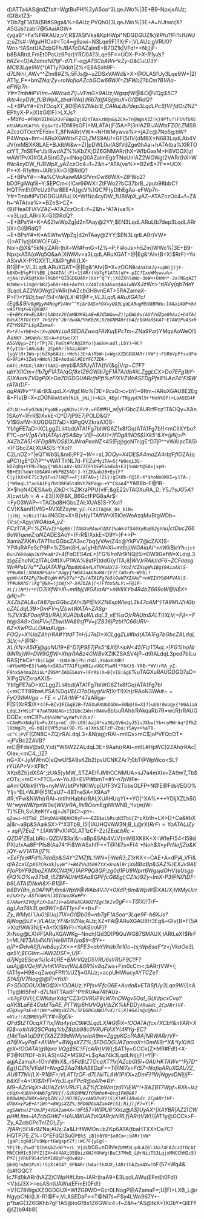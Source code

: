 d)ATTa4AS@tdZfs#=WgtBuPH%2yASoa^3LqeJWo%|3E+B9-NpxjxAUz;(Gf8x1Z3-YDb7gF1ATA(5R#S9ga&%>6AUz;PVQh0{3LqeJWo%|3E+A=hUtwc(X?A5GJs?zab!7@5AaiAGW*{ygaB^>Fa%FRKAUz;vY;R$7ASfVka&KpHWpi^NDGDGUZ!k}9Pfu?!Fi%fUAUz;uZfs#=WguH1Cv#<Tc4=g9awi~N3Lqe9F)?XrF=;VLAUz;gVRU0?Wn>^IASntUAZcbGF*hJBATc*OAZalmE+B7DZ!k|VFd!=+Nij)jF-b8BARtdLFmEt0PcUz9Par)YRC0A?3Lqe9F==UOX-P>*X-R1yJs?hRZe<D}AZamaNl7tjF-d7LF-agjATSCbAWv^kZy-G&CuU)3Y-MC83Lqe9W*{^(AT1y?Gddt|Z%<E8ASxh9F-d7LNihl_AWv^^Z!m8#Z%;5FJs@~uZDSxVAWd&>X>@OLASfUy3Lqe9W*|2)AT1y_F*+bmZ*Na;Zy+roNofioAZcbGCw66WX=ZtFWo2?bCm?BVAa-eFWp7n-Y#=Tmb#iPVItm~lAWtwbZ!j=VFmG>9AUz;*WgspfW@&C@VQg$5C?Iktc4cyDW_fUBWpX_zbaHiNd}d*6b7d(fAS@tuX=G(@RdQ?~E+BPsY#=EhTOcqXT_8O@ASZNkb!8_CARuLIb7dep3LqdLPcSfVFfdOrZ*NZ^EFftyX-P>jX)#G@F)>LXJs?+MbYo~`WFROYDIhK&XJvF&WpZg|d2nTAaxz0@a&&2CX=7n@WgsXZZ!k}9Pfu?!Fi%fUASntUARuXGAT%%_Eg&>7Iv`1DNl9sGF)>MLATA(jF(5A>Pj3n!AZBlJAWtxFZ*Ol;Z*MS9AZczOTOctYEFdx<T_8FNARr)VW*~NHWMywva%><jAZc@7Np5g;bW?P4Wnpa~Itm~lARuXGAWtxFZ*Ol;Z*MS9AU!=GF(5i1V{dMBX>N683LqdLAb4VJV{mMBXK8LAE+BJdbW&w=Z)|pDWL0u(ASfVdZge0hAai+hATA(ba%XlRTOctYT_7nSEFe^Jb!8wdAZ%%KbZK;DZ6GNMARr(hX=WfbGaxM>H8VOOX)z!wAW1PvX)#GLAS)nGZy+ilNogQ0AZalmEg(rTNeUn!AZ2WGWgt2VARr(hX=WfNc4cyDW_fUBWpX_yAZczOc4=f~Z&h+^ATA(va%>=BZe$>7F==UOX-P>*X-R1yItm~lARr)iX=G(@RdQ?~E+BPsY#==#a%CVcAaiwMASfVmCw66WX=ZtFWo2?bD0FglWqf8~Y;$EPCm<{!Cw66WX=ZtFWo2?bC37brB_Jpub98bbC?HQTFmEt0PcUz9Par8EE+A}gcV%)QC?F{yDIhEgAa-eFWp7n-Y#=Tmb#iPVDGDGUARuLIX=WfNc4cyDW_fUBWpX_yAZ~ATAZczOc4=f~Z&h+^ATA(va%>=BZe$>CZ*(9}Ffea0Fi$XVZ%-gP3LqdLARuXGASZk$AZ~ATAZczOc4=f~Z&h+^ATA(va%><v3LqdLARr)iX=G(@RdQ?~E+BPsY#=K=ASZlwWpZg|d2nTAay@2YY;$EN3LqdLARuLIb7dep3LqdLARr)iX=G(@RdQ?~E+BPsY#=K=ASWhvWpZg|d2nTAay@2YY;$EN3LqdLARr)VW*{{=AT1y@IXWO|F(4}-Noi>@X&^5kNij(ZARr(hX=Wf#FmG>fZ%=P;Fi#*oJs>h5Z*m}WWo%|3E+B9-NpxjxATA(oWq5Q&aA|XIWMv>a3LqdLARuXGAT=@|Eg&^AIv{B=X)$RrF)=YoAS)nAX-P?GX)!TLX&@^gNii{LX-R1@F=;VL3LqdLARuXGAT=@|Eg&^AIv{B=X=zDGNii`oASEDAZy+upNij)jF-b8XD<E%gPft%EB_L04ATA(jF)<1tARr(hb7gF1ATA(qY+-pIC?IxeWMywva%><jAa!zVAS@tkX>)XGbY*QIDGDGUARr)kVr^q^Y;|X8ZXhloWo~3oW<+UnWn*-2a(N&qAZTH3WNc+1Js@drbRZ}ob9r+hE+AoYXLcZ4ATc0aASoa$AaiwNV`XJzWn>^dAVy(qb7deY3LqdLAZ2WGWgt2VARr(hAZcbGH8vnEAT>5RAZamaX-P>*F)=Y9Dj;bwF(54<Nii{LX-R1@F=;VL3LqdLARuXGATc!{Eg&&9Iv`0gNgyR4NogP}AWv^^Fi&r9ASxh9X=yQO3LqdLARugMb98BRWo;lXAaiAOP+@dvASfVqX=G(@RdQ?~E+BPsY#=ELARr(hAb4VJV{mMBXK8LAE+BJdbW&w=Z)|pDWL0u(ASfVdZge0hAai+hATA(ba%XlRTOctYT_7nSEFe^Jb!8wdAZ%%KbZK;DZ6GNMARr(hAZcbGHa8$GAT~ETAW1PvASxhFZ*MS9Z*L$gAZamaX-P>*F)=Y9E+A<!X=zDGNii`oASEDAZweqFAWu(EPcTm~Z*Na9Par)YMqzAoWeOl5Aa`hKY-J#GWo%|3E+A=hUtwc(X?A5GVQyp~Zf|rTPj7E;FmEt#PcR@ZAYo!}a&%H<adl;LbY)~9C?F{yItm~lARu&dc_2CpARr(hAaiAGW*{ygV|8+JWo~p|bZKp6AUz;+Wo%|3E+A)RbW~|=WgsXZDGDGUARr)VW*}~FbRbVpPfsvUFmG>9Fi#+1Ze$>HWo%|3E+Auda&l#EbYFC7ZDk-nATc;FAUX;lARr(hAXi~@V`yb$ASfUyATA(tV{&g|Vr*p~C?F?ubYXIICm<{!b7gF1ATA(qGf8x1Z6GWlb7gF1ATA(db#iiLZggLCX>Da7EFg1bY-S)XAarkZVQgPiX>Da7DGDGUARr(hPft%zFi$XVZ%;5!AUz;da&=`2ARr(hWq4y{aC9I#3LqdLARusIb8`wHARr)5Z*OlfZ!m99Fd!}<cVTICMsIRKVsCPEASfU)ASntUARr)VW*|5>AT1y`H##6`F)<)7Aa74^Fi$WrASEDgPfs8%Aa74^Fi$WrATA(DF-agRAWv^^Fi&r93LqdLX=WgEWo%|3E+9cxQ*>c+bY)~9Itm~lARuXGAU8E2Eg&~FIv{B=X=zDGNii`oASxhfNik_jNij(=Nik_4Eg(rTNgypCNl9r*Noh%GF)>LoASED4F-d7LN|+=FyO3WA|PgoNEvygNQY=)FrV;=F`6##H_w|yHGbcZAURrfPoz1TAOQy=XAn)SAoY=)FrR$)XxkE<D^D7jP9E7jPOLD&G?V1$GafW=XUGDGD7aD>XiPgQVZkraAX)S-Yb1gFE7aD>XCLggZLii#bd(ATA1Fg7blWG6Z1x8fGq(ATA1Fg7b!{<mCIIXYbu?F?C~p*rV|g&{Vt(ATAyUfSA$by`V@~iXAt1<)FDg8lNOS$)Xk5^&X=(jiNj>P-X4ZbZA5)<)FDg8lNOS$)XJNraPeaN*Z<45(Fj@goNTr(gE^D7jP^^vWAIpcTA5)<)FGbcZAl;XUAS)S-YXoI?C2LnDZ>^|eQTWbSL&m6;PF2~*W<=sL3OQy=X4DESA4maZA4rbfFflO*ZA{qaPC})gE^D7jP^^vWATTiiNL7d-Fl|ZaH`y1TA=5|*W9eqL3S-kDZqDq+YFN>Zbgy{*WGAiaAV-kDZ7CFYbE#l&aduA+E3|%oWrt@SAxjxpN-9B+E3|%oWrt@SAWAr#bPBZSAQ!J-Y{ZK&abJB+Ey{F?C|y}kXxHC7Sc3y$F=s7lN@T==Fj(ATA0=j!Zi})gEX8b-F@1R-X*$hoNoOWXI=y1TA-;{*W9eqL3^aoSA1Fg7bYORFW5tdRVh7kPVqp-+Y^C8aA`4^YAB8b-F@1R-X*$hoN4DESAwb;jDkD<%ZIKraPPU{vIF;&gE22vTAGXuRA_D$;Y5J?sJG5A?X(cwtUh=A+E3|%oWJeqL3LM>)FGs9lN0s(gEaR$)X@&K_B6GcfFPG8aAr$-=FyO3WAP~=TACbd8HGbcZAl;XUAS)S-YXoI?CV}K&ani1{VfG=RV*XE*Z`UyMW_yZ-FCz1TA@&K_B4_kiN=(jiNj_kiNiz1TAo`iiNGDz=X=B{vI{y1TAffW=X5lOeWoAzqMuBtgWDb~{V;s(>Xgy{*WGAiaA_yZ-FCz1TA;P=%ZPJ`vI5*&gE@rlTAGXuRAuuhID3|%oWnVfSA0XyBa@S2gYh`u|ctDucZ669oW}qewZ;aN*ZADESAoY=)FrR$)XxkE<D9Y=)F*>P-XamaZAK#uTA71hcGGbcZA3xc7bq(yVAv(Z4c@YkPV7@cZAX)S-YP#uRAFeScP9P=%ZSm(8H_w|yHbfW=Xl~mtIbj{*WGAiaAI^>nWkBjeYh`u|ctDucZ669oWpJNYPeaN*Z+`4(FaDESAoL>)FG%hoN*r9lNQjI5I=DW9GefW=XLdqL3z$)gEE%tfPfu;jDX8b-F@1R-X*$hoNCz1TALG#)XvP1WA%8sfP|tddG{y1TA;8|*WV)rRAk)!dF6~ZCFaasgWr#PsU7a**Zu(ATA1Fg7bp`80b8n4LXTVHaAX)S-YXoI?CZXsgW%1BgY9AiaAX)S-YP#uRAl;XUAKRF%aF>^Bagy{*WGAiaAGXuRAc{F?C7aD>X%~WYb;?qpWh(ATA1Fg7buBtgWr#PsU7a**Zu(ATA1Fg7b5lOeW7XIXAd^>nWIIXYbB4FVAX)S-YP#uRAhS!)Xg^@&X=(jiNj>P-X4ZbZA|(<)FfhxSALV;=F@1R-XL{iiNPIr*F`(O3IXfW=Xl~mtIbj{*WGAiaAI^>nWIIXYb4R4bZ669oW@}l$X=(jiNj>P-X4ZbZAL&uTA87qcGGbcZA!n3jP@!iXZN6spWIeqL3k47aAM^}TA9MUZHGbcZALdqL39>GmFV=j!ZbwtWATA~ZASg-%ZVX$iF0aefF5)rRAl;XUA0b&oWLdqL3_vE%aO)rRAUtnSALT!)XLV;=FjI<=Fht@SA9>GmFV=j!ZbwtWA$8sfPV=j!Z836jPzbI?C66URV-6Z=XwPGuLOAiaAUga-FOQy=X%laZAh(rRA#Y#dFTnH|J7aD>XCLggZLii#bd(ATA1Fg7bGbcZALdqL3LV;=F@1R-XL{iiN>A5(Fj@goNU!9+E^D7jP9E7jPk5^&X@>ioN<45(Fiz1TAoL>)FG%hoN*r9lNRsjWI=DW9GffW=Xh(rRABz4GWBvX*ZlKZSASV4jP~dtRALdqL3ped7bILuRAS}hkC`B*7b|C&@W_-zUAe36jPh(rRAl;XUAxH3BR?~WYboMB+E3|%oWphxSADaTTA1FtgW01zvUGCF%aMl*YAX)S-YAE~*WV)rRA_yZ-F9hxSA4maZAi$L*Z9SM*ZADESAoY=)FrR$)X=B{vI8;&gE`%uTAGXuRAUGDGD7aD>XiPgQVZkraAX)S-Yb1gFE7aD>XCLggZLii#bd(ATA1Fg7blWG6Z1x8fGq(ATA1Fg7b!{<mCTT89bwUfSA%D$qVELO7bDsygNrR$)XrT!)Xh(rRAoN3WA#$-=FyO3WAVga-FE<JTArW$iF^47aARga-F|S!)XrR$)X+`4(F=B{vIF{&gE2B~TAGXuRAUGDGDn=80b@(G=XI7}uU$!0uUgy{*WGAiaALdqL3rW$iF^47aATKHUAG+i5IGbcZAh(rRAHw`8bIsuRAh(rRAkqaRb7R=wcR)rRAUGDGDx;<mC9P`=X$%5MW^wynWfVP2La7-<CAmM>XNdg7b>FvJXty<mC_d9|c09|Aaj4*xa3GzQV6n2yJ5}uJXbw(Yb+nyMWrAq*ZFkZlXbWg7b_<G~bQId{VP5p%a(9D-YG-a)Xm$3EFzP~Zba;YSAy<>%aT8-<C^C|PV`F((ZN8C+ZQ)rRALdqL3+&N(ag)rRAl~mtIQx>mC$)aPVFQcOT=<jPVBc2ZAVB?mC@FdsV@s0;Y)d{*W6W2ZALdqL3E+9Aah(rRAl~mtIL#HpWC)2ZAh(rRAc|OIex;<mC4_;)Z?nG=X<JyMWmO|eQwUfSA9sKZb2)pvUCNKZAr7;0bT@WpWco<SL?rYUAP>V>XFIk?XKpBZb}dXSA^;zUA5)yMW_STZAEIFJMhCCNMUA>sJ7a4mXIx=ZA9w7_Tb$cOTx;<mC<>F?CL~w-YoJB+EVPi#bmT=#Y-n7pWFe-aAm!Q0bk9(Yb+nyMWJbtPVNK!Wcp|UfF3V2TbbsGLFP+N@E@FdsVEGO%YIj=^EL+WJF@51CaU7~4BTneSA<X9Aa?#R;YFw&NWh(rRAl~mtIhtHabh(rRAl;XUAHUq$Y$(++YO|^XA%+++YDijXZLh5GW^wynW&YpnW0e{*WV)rRA_lhiBOom*Eg)lWWNB_^Iv{m)W-T}%Eh;SvUteKtY+qj>Js?{kCr~p`Y+-q2awi~N3Tb8_I5HqDAUHBQAW3OyF=+~EZE$aLbRcqN3TbU{Z*p`Xb9r+LX>D+Ca&#bXa|&r~aBp&SAaikSX>?^X3Tb8_I5!|IAUHQVAW3N;B_L@rX)$RrF)=YoATA(JZy+xqPj7EeZ*L$fAW1PvX)#GLAT1zCF-Zz(ZE$aLbRc+QZDR^)ZE$aLbRc+QZDV$3a|&r~aBp&SAb4VJV{mMBXK8K<X=WfeF(54<I59dPX)z!xAa8F^Pfs8(Aa74^Fi$WrASxhfF==T@Nl7s=F(4`+Noh$*X=yPrNofjZa&K)QY-wV1ATA(jZ%<EeFfea#Fd%7daBp&SAY^ZMZftL1WN=|;WeR3;Z*3rKX<~CAE+A=dPj4_VFi&q!AZcxIZ*p`XS7CHxXk}yyW^!+BAZ%%3b097tX>UnsNl9rjX&`BBaBp&SAZ%}EXJv9AEFfoPbYF92baZKMXCN#fK}1APP9Q8GP;zg0d1PU9Wprt6WgsjdOHV{eUsgp@Q%O%w3Tb8_I5Z$FAUHHSAa8GPFfcG6Eg(;CZ!k}9Zy+lmX-P3@Nl7tDF-b9LATA(DNoh$*X-R1@F-b8BV{Bn_b0APNP;6m&WpW@WAb4VJV<0XdP;6m&WpW@XAUX;lWMyU`Utei%X>?y-ASfVnWo%|3DIhuuARu#PY-S)XAarkZVQgPiX>Da7Js>a&ARuXGAUQZ7Eg(5KIv`0gF==T@X)!TrF-agLAa74k3Lqe9W*{>$AT1y>F*+b=F-Zy_WMyU`Uu0!$Uu}7IX=G(@b08=nb7gF1ASoa^3Lqe9F-b8XJs?RjNog@LF=;VLAUz;YFi&r9Z*Na;AUz;XZ*FA@ARuXGAU8H3Eg&~GIv{B=F(5A>X)z!!AW3N;E+A<!X)$RrF)=YoAS)nAF)?XrNog@LX)#F(ARuXGAWKg~Nnch)Qd3D!P9QuWGB7SMAUX;lARtLeX)$RrF)>MLNl73*Ab4VJV|He9ATA(ua$#<BY+-a|P+@dvASfUwb8uy2X<=+SFE3<abYWs)b7e10c~)s;Wp8saF*z<|VkaOe3Lqe5Y;$EGItm~lAW2DSF=;U|F-d7jNgzEScw%j1c4l)RE+BMrVQzD5VRU6sVRUF9C?F?uaAjj@VQe}tFJxhKVPau(WiL&6R%v8qZ*ws+F)n0cCm<;bARr)VW*{;(AT1y=H98<qZweqFPft%UZ!j=0AUz;+acpUHWiucyAY*TCZe?S1ASfV7Nog@@F)=YoX-P>SDGDGUX)#G@X=!OOAUz;YPfsv!FfcG6E+Auda&vETASfUy3Lqe9W*{{<AT1y@I65FnF-d7LNiiTTAa8F^PfrRUAa74FAUz-=b7gF0V{{;CWKdyrXdq^CZ*3rOVRUF9cW7mDWgv5Oa!_G(XdpcxCva?aXK8LaFE4Oxb!TaAE_P{TWp6HUVQgV;bZK%kFDD`jARu&dc_2CpARr)VF-d7@X=yPaE+A!iWn*=8WgsXZZ%;5FDGDGUAW1PvX)!S|X)#G4Js@c@Noi?mX)z!!AZBHBV`yP)Y#=BgDIi-QFd$tZTOcqXT?!x|Wq4y{aC9I#3LqdLX)#G@X=!OOATA(fcx7XCbY&nYAR<XlQ$<o#AW2SCPatq%bZ8(bb98c0VRUFIAXY(4RYg-EC?{}ib!TaAIxjD9Y;|X8ZZ39dWMywIaA9m=ZggpKGcPA8A|NRWARr)VF-d7@X=yPaE+A!iWn*=8WgsXZZ%;5FDGDGUAZamaX=!OmNl9r*X&^lyX)#G@X=!OOATA(gWpra`VQg$5C?F{cARr)VW*{;$AT1y=GCCk{Z*MR#Fd!}<X-P3@Nl7tDF-b9LAS)nGZ*MS9Z*L$gAa74k3LqdLNij)jF)=Y|F-agjAZamaX=!OmNl9r*X&_r5Fd$tZTOcqXT?!x|AZcbGI5i+GAUHKTAWv^^Pj7D^Eg)}CZ!k|VFd#1=NogQ2Aa74kASEDaF==T@Nl7s=F(57=NofioARuXGAU7Z_AU8T7Nii{LX-R1@F=;VLAT1zCF-d7LNiiTLAW1PXX=zDmF)?W|NgysDNij)jF-b8XE+A<!X)$RrF)=Yo3LqeFPcR@oAR=>RY-M9~AZcVqX>4UIAZcV!VRUFLAZ%fCbWm(zd1YiEW^!+BAZBT7Wpf~RXk~I`AZcVqX>4U6X>K4Wb7gF0V{{;GVR$HMWJYOhWho#=Qcq1FW@&6?b0BwUWpZU8X=G4gbZ8(vJ|HD?DIy>xAW1PvX)!S|X)#F(ARu&dc_2CpARr)VF-d7@X=yPaE+A!iWn*=8WgsXZZ%;5FDGDGUAZam4F(51;Nij)jF)=Y|F-agSAWtw)Z*OmJPj4VSAZam4X=!O`F(57=W@U6^Xklz@ASfUyAX^|XAYBR|AZ2)CWpH#LItm~lAZcbGH#Z<HAU8KUAZalQARr)cVRLf|ARr)VW*{{(AT1y@GCCk>F-Zy_AZcbGPcTn!Z*Ol;Zy-7fARr)5Fi&r9Z*Na;AUz;Za&LHfWMOn=bZKp6ATA(tbaHTXX>Da7C?HQTPj7E;Z%=O^EFdQ(SuG`PEhS_iB}h6YO*$o0Cm<;bARr)VW*{gaP;zg0d1PU9Wprt6WgspfZf|!WC?F{yEg(-YPj7E;Z%=O^DIhK&bZ>NFY+rL_V{dL`b08=nDIh!`HZUMM3LqdLAZBlJAa74FAZczOTOcAtMNCChMIc5}PfZ|ZX>4V4AXi95QbizXWJYOhWgtBuC37MmB_L@rNiiTS3LqjxMNCChMIc5}PfZ|jVRUF9S4c%tMIdQpP+@dvAUz-@b0Q!mAW1PvX)!S|X)#G4T_8FNARr(hAarthAUX;lARr(hAZam4X=!O`F(57=Wq4&{b#!GQC?Ic7Fd!)kARr(hAZ2)CWpH#LItm~lARr(haA9+E3LqdLAWu(EFmEt0Fd!}<V{dJ3X>=ecASntUAWu(EFmEt0Fd!}<V{C78WgsXZDGDGUX=WfZG9WD=Gcr0LNogP@AZamaF=;U|F)>LXB_L@rNgypCNii{LX-R1@F=;VLASEDaF==T@Nl7s=F$y4LWo967Y+-p*baG{3Z6GKhb7gF1AS@toGf8x1Z6GWlc4=f~Z&h+^AS@tkX>)XGbY*QIEFf@lZ)b94b8{